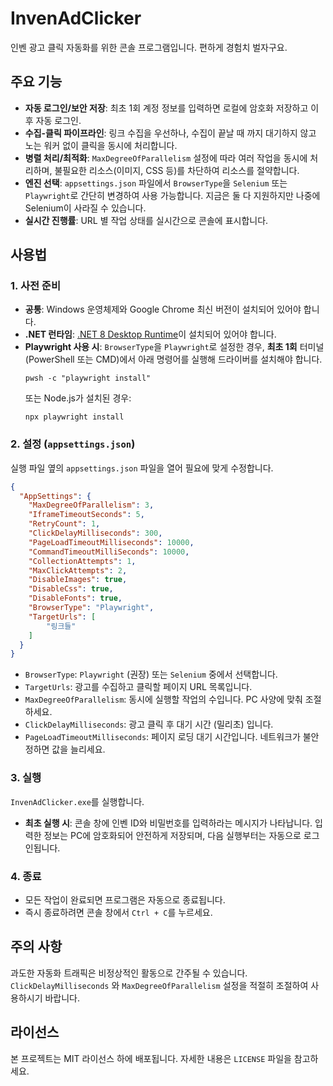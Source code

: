 # InvenAdClicker

인벤 광고 클릭 자동화를 위한 콘솔 프로그램입니다. 편하게 경험치 벌자구요.

## 주요 기능

- **자동 로그인/보안 저장**: 최초 1회 계정 정보를 입력하면 로컬에 암호화 저장하고 이후 자동 로그인.
- **수집-클릭 파이프라인**: 링크 수집을 우선하나, 수집이 끝날 때 까지 대기하지 않고 노는 워커 없이 클릭을 동시에 처리합니다.
- **병렬 처리/최적화**: `MaxDegreeOfParallelism` 설정에 따라 여러 작업을 동시에 처리하며, 불필요한 리소스(이미지, CSS 등)를 차단하여 리소스를 절약합니다.
- **엔진 선택**: `appsettings.json` 파일에서 `BrowserType`을 `Selenium` 또는 `Playwright`로 간단히 변경하여 사용 가능합니다. 지금은 둘 다 지원하지만 나중에 Selenium이 사라질 수 있습니다.
- **실시간 진행률**: URL 별 작업 상태를 실시간으로 콘솔에 표시합니다.

## 사용법

### 1. 사전 준비

- **공통**: Windows 운영체제와 Google Chrome 최신 버전이 설치되어 있어야 합니다.
- **.NET 런타임**: [.NET 8 Desktop Runtime](https://dotnet.microsoft.com/en-us/download/dotnet/8.0)이 설치되어 있어야 합니다.
- **Playwright 사용 시**: `BrowserType`을 `Playwright`로 설정한 경우, **최초 1회** 터미널(PowerShell 또는 CMD)에서 아래 명령어를 실행해 드라이버를 설치해야 합니다.
  ```shell
  pwsh -c "playwright install"
  ```
  또는 Node.js가 설치된 경우:
  ```shell
  npx playwright install
  ```

### 2. 설정 (`appsettings.json`)

실행 파일 옆의 `appsettings.json` 파일을 열어 필요에 맞게 수정합니다.

```json
{
  "AppSettings": {
    "MaxDegreeOfParallelism": 3,
    "IframeTimeoutSeconds": 5,
    "RetryCount": 1,
    "ClickDelayMilliseconds": 300,
    "PageLoadTimeoutMilliseconds": 10000,
    "CommandTimeoutMilliSeconds": 10000,
    "CollectionAttempts": 1,
    "MaxClickAttempts": 2,
    "DisableImages": true,
    "DisableCss": true,
    "DisableFonts": true,
    "BrowserType": "Playwright",
    "TargetUrls": [
        "링크들"
    ]
  }
}
```
- `BrowserType`: `Playwright` (권장) 또는 `Selenium` 중에서 선택합니다.
- `TargetUrls`: 광고를 수집하고 클릭할 페이지 URL 목록입니다.
- `MaxDegreeOfParallelism`: 동시에 실행할 작업의 수입니다. PC 사양에 맞춰 조절하세요.
- `ClickDelayMilliseconds`: 광고 클릭 후 대기 시간 (밀리초) 입니다.
- `PageLoadTimeoutMilliseconds`: 페이지 로딩 대기 시간입니다. 네트워크가 불안정하면 값을 늘리세요.

### 3. 실행

`InvenAdClicker.exe`를 실행합니다.

- **최초 실행 시**: 콘솔 창에 인벤 ID와 비밀번호를 입력하라는 메시지가 나타납니다. 입력한 정보는 PC에 암호화되어 안전하게 저장되며, 다음 실행부터는 자동으로 로그인됩니다.

### 4. 종료

- 모든 작업이 완료되면 프로그램은 자동으로 종료됩니다.
- 즉시 종료하려면 콘솔 창에서 `Ctrl + C`를 누르세요.

## 주의 사항

과도한 자동화 트래픽은 비정상적인 활동으로 간주될 수 있습니다. `ClickDelayMilliseconds` 와 `MaxDegreeOfParallelism` 설정을 적절히 조절하여 사용하시기 바랍니다.

## 라이선스

본 프로젝트는 MIT 라이선스 하에 배포됩니다. 자세한 내용은 `LICENSE` 파일을 참고하세요.